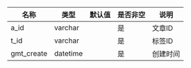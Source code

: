 名称 | 类型 | 默认值 | 是否非空 | 说明
-- | -- | -- | -- |-- 
a_id | varchar | | 是 | 文章ID
t_id | varchar | | 是 | 标签ID
gmt_create | datetime | | 是 | 创建时间

